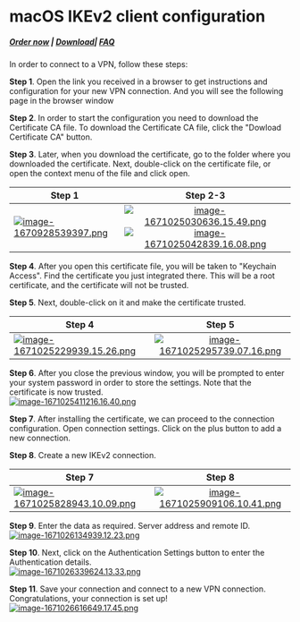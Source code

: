 # macOS IKEv2 client configuration

##### [Order now](https://panel.puqcloud.com/index.php?rp=/store/puqvpn) | [Download](https://download.puqcloud.com/cp/puqvpncp/)| [FAQ](https://faq.puqcloud.com)

In order to connect to a VPN, follow these steps:

**Step 1**. Open the link you received in a browser to get instructions and configuration for your new VPN connection. And you will see the following page in the browser window  

**Step 2**. In order to start the configuration you need to download the Certificate CA file. To download the Certificate CA file, click the "Dowload Certificate CA" button.  
   
**Step 3**. Later, when you download the certificate, go to the folder where you downloaded the certificate. Next, double-click on the certificate file, or open the context menu of the file and click open.  
   
| Step 1        | Step 2-3      |
| ------------- |:-------------:|
| [![image-1670928539397.png](https://doc.puq.info/uploads/images/gallery/2022-12/scaled-1680-/image-1670928539397.png)](https://doc.puq.info/uploads/images/gallery/2022-12/image-1670928539397.png)| [![image-1671025030636.15.49.png](https://doc.puq.info/uploads/images/gallery/2022-12/scaled-1680-/image-1671025030636-15-49.png)](https://doc.puq.info/uploads/images/gallery/2022-12/image-1671025030636-15-49.png)   [![image-1671025042839.16.08.png](https://doc.puq.info/uploads/images/gallery/2022-12/scaled-1680-/image-1671025042839-16-08.png)](https://doc.puq.info/uploads/images/gallery/2022-12/image-1671025042839-16-08.png)|
    
**Step 4**. After you open this certificate file, you will be taken to "Keychain Access". Find the certificate you just integrated there. This will be a root certificate, and the certificate will not be trusted.
    
**Step 5**. Next, double-click on it and make the certificate trusted.  
    
| Step 4        | Step 5        |
| ------------- |:-------------:|
|[![image-1671025229939.15.26.png](https://doc.puq.info/uploads/images/gallery/2022-12/scaled-1680-/image-1671025229939-15-26.png)](https://doc.puq.info/uploads/images/gallery/2022-12/image-1671025229939-15-26.png)|[![image-1671025295739.07.16.png](https://doc.puq.info/uploads/images/gallery/2022-12/scaled-1680-/image-1671025295739-07-16.png)](https://doc.puq.info/uploads/images/gallery/2022-12/image-1671025295739-07-16.png)|
    
    
**Step 6**. After you close the previous window, you will be prompted to enter your system password in order to store the settings. Note that the certificate is now trusted.  
    [![image-1671025411216.16.40.png](https://doc.puq.info/uploads/images/gallery/2022-12/scaled-1680-/image-1671025411216-16-40.png)](https://doc.puq.info/uploads/images/gallery/2022-12/image-1671025411216-16-40.png)
    
**Step 7**. After installing the certificate, we can proceed to the connection configuration. Open connection settings. Click on the plus button to add a new connection.  
    
**Step 8**. Create a new IKEv2 connection.  
    
| Step 7        | Step 8        |
| ------------- |:-------------:|
| [![image-1671025828943.10.09.png](https://doc.puq.info/uploads/images/gallery/2022-12/scaled-1680-/image-1671025828943-10-09.png)](https://doc.puq.info/uploads/images/gallery/2022-12/image-1671025828943-10-09.png)|[![image-1671025909106.10.41.png](https://doc.puq.info/uploads/images/gallery/2022-12/scaled-1680-/image-1671025909106-10-41.png)](https://doc.puq.info/uploads/images/gallery/2022-12/image-1671025909106-10-41.png)|
    
**Step 9**. Enter the data as required. Server address and remote ID.  
    [![image-1671026134939.12.23.png](https://doc.puq.info/uploads/images/gallery/2022-12/scaled-1680-/image-1671026134939-12-23.png)](https://doc.puq.info/uploads/images/gallery/2022-12/image-1671026134939-12-23.png)
    
**Step 10**. Next, click on the Authentication Settings button to enter the Authentication details.  
    [![image-1671026339624.13.33.png](https://doc.puq.info/uploads/images/gallery/2022-12/scaled-1680-/image-1671026339624-13-33.png)](https://doc.puq.info/uploads/images/gallery/2022-12/image-1671026339624-13-33.png)
    
**Step 11**. Save your connection and connect to a new VPN connection. Congratulations, your connection is set up!  
    [![image-1671026616649.17.45.png](https://doc.puq.info/uploads/images/gallery/2022-12/scaled-1680-/image-1671026616649-17-45.png)](https://doc.puq.info/uploads/images/gallery/2022-12/image-1671026616649-17-45.png)
